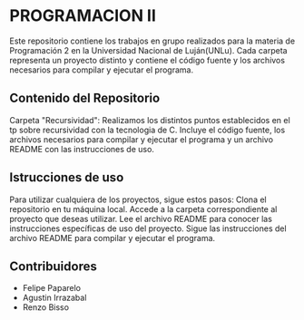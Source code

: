 # PROGRAMACION II
Este repositorio contiene los trabajos en grupo realizados para la materia de Programación 2 en la Universidad Nacional de Luján(UNLu). 
Cada carpeta representa un proyecto distinto y contiene el código fuente y los archivos necesarios para compilar y ejecutar el programa.

## Contenido del Repositorio
Carpeta "Recursividad": Realizamos los distintos puntos establecidos en el tp sobre recursividad con la tecnologia de C. Incluye el código fuente, los archivos necesarios para compilar y ejecutar el programa y un archivo README con las instrucciones de uso.

## Istrucciones de uso
Para utilizar cualquiera de los proyectos, sigue estos pasos:
Clona el repositorio en tu máquina local.
Accede a la carpeta correspondiente al proyecto que deseas utilizar.
Lee el archivo README para conocer las instrucciones específicas de uso del proyecto.
Sigue las instrucciones del archivo README para compilar y ejecutar el programa.

## Contribuidores
* Felipe Paparelo
* Agustin Irrazabal
* Renzo Bisso
